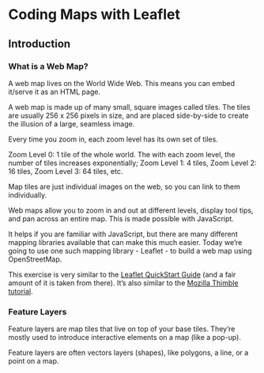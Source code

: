 # Coding Maps with Leaflet
## Introduction
### What is a Web Map?
A web map lives on the World Wide Web. This means you can embed it/serve it as an HTML page.

A web map is made up of many small, square images called tiles. The tiles are usually 256 x 256 pixels in size, and are placed side-by-side to create the illusion of a large, seamless image.

Every time you zoom in, each zoom level has its own set of tiles.

Zoom Level 0: 1 tile of the whole world. The with each zoom level, the number of tiles increases exponentially; Zoom Level 1: 4 tiles, Zoom Level 2: 16 tiles, Zoom Level 3: 64 tiles, etc.

Map tiles are just individual images on the web, so you can link to them individually.

Web maps allow you to zoom in and out at different levels, display tool tips, and pan across an entire map. This is made possible with JavaScript.

It helps if you are familiar with JavaScript, but there are many different mapping libraries available that can make this much easier. Today we’re going to use one such mapping library - Leaflet - to build a web map using OpenStreetMap.

This exercise is very similar to the [Leaflet QuickStart Guide](http://leafletjs.com/examples/quick-start.html) (and a fair amount of it is taken from there). It’s also similar to the [Mozilla Thimble tutorial](http://leafletjs.com/examples/quick-start.html).

### Feature Layers
Feature layers are map tiles that live on top of your base tiles. They’re mostly used to introduce interactive elements on a map (like a pop-up).

Feature layers are often vectors layers (shapes), like polygons, a line, or a point on a map.
